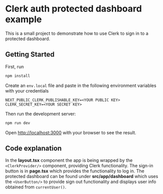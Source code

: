 # Clerk auth protected dashboard example

This is a small project to demonstrate how to use Clerk to sign in to a protected dashboard.

## Getting Started

First, run

```bash
npm install
```

Create an `env.local` file and paste in the following environment variables with your credentials

```
NEXT_PUBLIC_CLERK_PUBLISHABLE_KEY=<YOUR PUBLIC KEY>
CLERK_SECRET_KEY=<YOUR SECRET KEY>
```

Then run the development server:

```bash
npm run dev
```

Open [http://localhost:3000](http://localhost:3000) with your browser to see the result.

## Code explanation

In the **layout.tsx** component the app is being wrapped by the `<ClerkProvider/>` component, providing Clerk functionality. The sign-in button is in **page.tsx** which provides the functionality to log in. The protected dashboard can be found under **src/app/dashboard** which uses the `<UserButton/>` to provide sign out functionality and displays user info obtained from `currentUser()`.
